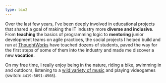 ```yaml
---
type: bio2
---
```


Over the last few years, I've been deeply involved in educational projects
that shared a goal of making the IT industry more **diverse and inclusive**.
From **teaching** the basics of programming logic to **mentoring**
junior development teams on agile practices,
the social projects I helped build and run at
[ThoughtWorks](https://www.thoughtworks.com/aceleradora) have touched
dozens of students, paved the way for the first steps of some of them
into the industry and made me discover a new **vocation**.

On my free time, I really enjoy being in the nature, riding a bike,
swimming in and outdoors,
listening to a [wild variety of music](https://open.spotify.com/user/fernandomachado90)
and playing videogames (switch: `4419-5091-4908`).
